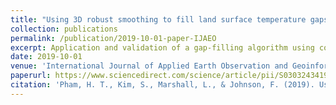 ```yaml
---
title: "Using 3D robust smoothing to fill land surface temperature gaps at the continental scale"
collection: publications
permalink: /publication/2019-10-01-paper-IJAEO
excerpt: Application and validation of a gap-filling algorithm using continental scale LST data.
date: 2019-10-01
venue: 'International Journal of Applied Earth Observation and Geoinformation'
paperurl: https://www.sciencedirect.com/science/article/pii/S0303243419300339
citation: 'Pham, H. T., Kim, S., Marshall, L., & Johnson, F. (2019). Using 3D robust smoothing to fill land surface temperature gaps at the continental scale. <i>International Journal of Applied Earth Observation and Geoinformation</i>, 82, 101879.'
---
```

